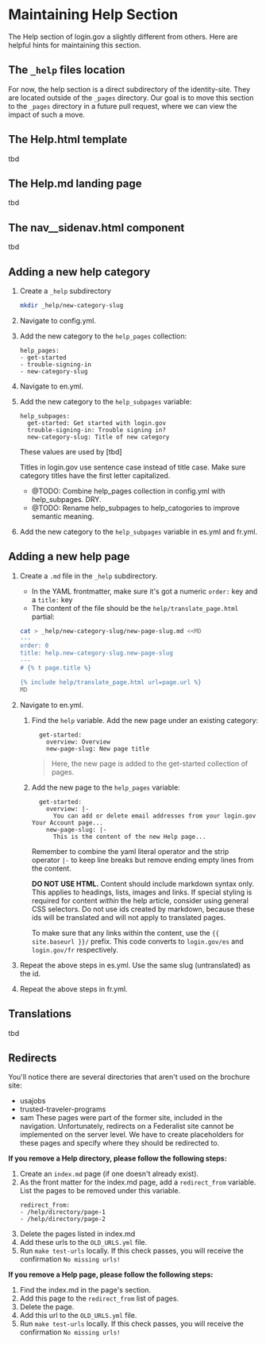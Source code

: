 # Maintaining Help Section

The Help section of login.gov a slightly different from others. Here are helpful hints for maintaining this section.

## The `_help` files location
For now, the help section is a direct subdirectory of the identity-site. They are located outside of the `_pages` directory. Our goal is to move this section to the `_pages` directory in a future pull request, where we can view the impact of such a move.

## The Help.html template
tbd

## The Help.md landing page
tbd

## The nav__sidenav.html component
tbd

## Adding a new help category
1. Create a `_help` subdirectory
    ```bash
    mkdir _help/new-category-slug
    ```
1. Navigate to config.yml.
1. Add the new category to the `help_pages` collection:
    ```
    help_pages:
    - get-started
    - trouble-signing-in
    - new-category-slug
    ```
1. Navigate to en.yml.
1. Add the new category to the `help_subpages` variable:
    ```
    help_subpages:
      get-started: Get started with login.gov
      trouble-signing-in: Trouble signing in?
      new-category-slug: Title of new category
    ```
    These values are used by [tbd]

    Titles in login.gov use sentence case instead of title case. Make sure category titles have the first letter capitalized.

    * @TODO: Combine help_pages collection in config.yml with help_subpages. DRY.
    * @TODO: Rename help_subpages to help_catogories to improve semantic meaning.
1. Add the new category to the `help_subpages` variable in es.yml and fr.yml.


## Adding a new help page
1. Create a `.md` file in the `_help` subdirectory.
    - In the YAML frontmatter, make sure it's got a numeric `order:` key and a `title:` key
    - The content of the file should be the `help/translate_page.html` partial:

    ```bash
    cat > _help/new-category-slug/new-page-slug.md <<MD
    ---
    order: 0
    title: help.new-category-slug.new-page-slug
    ---
    # {% t page.title %}

    {% include help/translate_page.html url=page.url %}
    MD
    ```
1. Navigate to en.yml.
    1. Find the `help` variable. Add the new page under an existing category:
        ```
          get-started:
            overview: Overview
            new-page-slug: New page title
        ```
        > Here, the new page is added to the get-started collection of pages.
    1. Add the new page to the `help_pages` variable:
        ```
          get-started:
            overview: |-
              You can add or delete email addresses from your login.gov Your Account page...
            new-page-slug: |-
              This is the content of the new Help page...
        ```
        Remember to combine the yaml literal operator and the strip operator `|-` to keep line breaks but remove ending empty lines from the content.

        **DO NOT USE HTML.** Content should include markdown syntax only. This applies to headings, lists, images and links. If special styling is required for content _within_ the help article, consider using general CSS selectors. Do not use ids created by markdown, because these ids will be translated and will not apply to translated pages.

        To make sure that any links within the content, use the ``{{ site.baseurl }}/`` prefix. This code converts to `login.gov/es` and `login.gov/fr` respectively.
1. Repeat the above steps in es.yml. Use the same slug (untranslated) as the id.
1. Repeat the above steps in fr.yml.

## Translations
tbd

## Redirects
You'll notice there are several directories that aren't used on the brochure site:
  * usajobs
  * trusted-traveler-programs
  * sam
These pages were part of the former site, included in the navigation. Unfortunately, redirects on a Federalist site cannot be implemented on the server level. We have to create placeholders for these pages and specify where they should be redirected to.

__If you remove a Help directory, please follow the following steps:__
  1. Create an `index.md` page (if one doesn't already exist).
  1. As the front matter for the index.md page, add a `redirect_from` variable. List the pages to be removed under this variable.
      ```
      redirect_from:
      - /help/directory/page-1
      - /help/directory/page-2
      ```
  1. Delete the pages listed in index.md
  1. Add these urls to the `OLD_URLS.yml` file.
  1. Run `make test-urls` locally. If this check passes, you will receive the confirmation `No missing urls!`

__If you remove a Help page, please follow the following steps:__
  1. Find the index.md in the page's section.
  1. Add this page to the `redirect_from` list of pages.
  1. Delete the page.
  1. Add this url to the `OLD_URLS.yml` file.
  1. Run `make test-urls` locally. If this check passes, you will receive the confirmation `No missing urls!`
